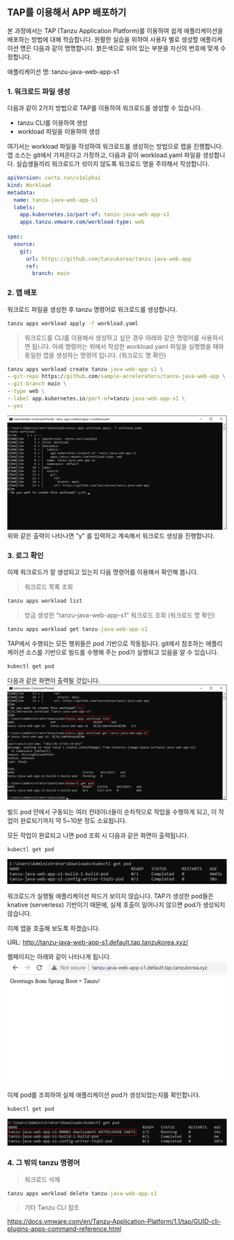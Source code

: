 ## TAP를 이용해서 APP 배포하기

본 과정에서는 TAP (Tanzu Application Platform)를 이용하여 쉽게 애플리케이션을 배포하는 방법에 대해 학습합니다.
원활한 실습을 위하여 사용자 별로 생성할 애플리케이션 명은 다음과 같이 명명합니다. 붉은색으로 되어 있는 부분을 자신의 번호에 맞게 수정합니다.

애플리케이션 명: tanzu-java-web-app-s1

### 1. 워크로드 파일 생성
다음과 같이 2가지 방법으로 TAP를 이용하여 워크로드를 생성할 수 있습니다.
* tanzu CLI를 이용하여 생성
* workload 파일을 이용하여 생성

여기서는 workload 파일을 작성하여 워크로드를 생성하는 방법으로 랩을 진행합니다.
앱 소스는 git에서 가져온다고 가정하고, 다음과 같이 workload.yaml 파일을 생성합니다. 실습생들끼리 워크로드가 섞이지 않도록 워크로드 명을 주의해서 작성합니다.

```yaml
apiVersion: carto.run/v1alpha1
kind: Workload
metadata:
  name: tanzu-java-web-app-s1
  labels:
    app.kubernetes.io/part-of: tanzu-java-web-app-s1
    apps.tanzu.vmware.com/workload-type: web

spec:
  source:
    git:
      url: https://github.com/tanzukorea/tanzu-java-web-app
      ref:
        branch: main
```

### 2. 앱 배포
워크로드 파일을 생성한 후 tanzu 명령어로 워크로드를 생성합니다.
```cmd
tanzu apps workload apply -f workload.yaml
```

> 워크로드를 CLI를 이용해서 생성하고 싶은 경우 아래와 같은 명령어를 사용하시면 됩니다. 아래 명령어는 위에서 작성한 workload.yaml 파일을 실행했을 때와 동일한 앱을 생성하는 명령어 입니다. (워크로드 명 확인)

```cmd
tanzu apps workload create tanzu-java-web-app-s1 \
--git-repo https://github.com/sample-accelerators/tanzu-java-web-app \
--git-branch main \
--type web \
--label app.kubernetes.io/part-of=tanzu-java-web-app-s1 \
--yes
```

![](../images/tap-01.png)
위와 같은 출력이 나타나면 "y" 를 입력하고 계속해서 워크로드 생성을 진행합니다.


### 3. 로그 확인
이제 워크로드가 잘 생성되고 있는지 다음 명령어를 이용해서 확인해 봅니다.
> 워크로드 목록 조회
```cmd
tanzu apps workload list
```

> 방금 생성한 "tanzu-java-web-app-s1" 워크로드 조회 (워크로드 명 확인)
```cmd
tanzu apps workload get tanzu-java-web-app-s1
```

TAP에서 수행되는 모든 행위들은 pod 기반으로 작동됩니다. git에서 참조하는 애플리케이션 소스를 기반으로 빌드를 수행해 주는 pod가 실행되고 있음을 알 수 있습니다. 
```cmd
kubectl get pod
```
다음과 같은 화면이 출력될 것입니다.
![](../images/tap-02.png)

빌드 pod 안에서 구동되는 여러 컨테이너들이 순차적으로 작업을 수행하게 되고, 이 작업이 완료되기까지 약 5~10분 정도 소요됩니다. 

모든 작업이 완료되고 나면 pod 조회 시 다음과 같은 화면이 출력됩니다.
```cmd
kubectl get pod
```
![](../images/tap-03.png)

워크로드가 실행될 애플리케이션 파드가 보이지 않습니다. TAP가 생성한 pod들은 knative (serverless) 기반이기 때문에, 실제 호출이 일어나지 않으면 pod가 생성되지 않습니다. 

이제 앱을 호출해 보도록 하겠습니다.

URL: http://tanzu-java-web-app-s1.default.tap.tanzukorea.xyz/

웹페이지는 아래와 같이 나타나게 됩니다.
![](../images/tap-04.png)

이제 pod를 조회하여 실제 애플리케이션 pod가 생성되었는지를 확인합니다.
```cmd
kubectl get pod
```
![](../images/tap-05.png)

### 4. 그 밖의 tanzu 명령어
> 워크로드 삭제
```cmd
tanzu apps workload delete tanzu-java-web-app-s1
```

> 기타 Tanzu CLI 참조

https://docs.vmware.com/en/Tanzu-Application-Platform/1.1/tap/GUID-cli-plugins-apps-command-reference.html
